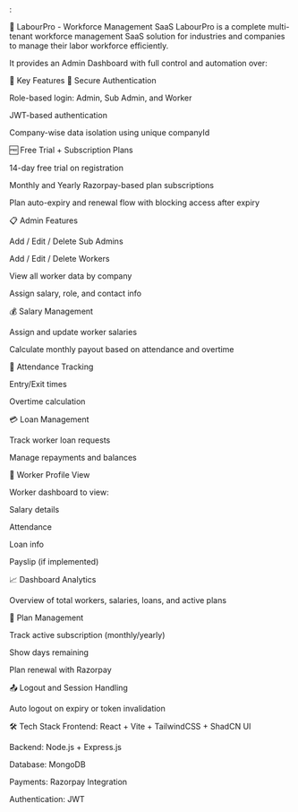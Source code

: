 :

💼 LabourPro - Workforce Management SaaS
LabourPro is a complete multi-tenant workforce management SaaS solution for industries and companies to manage their labor workforce efficiently.

It provides an Admin Dashboard with full control and automation over:

🚀 Key Features
🔐 Secure Authentication

Role-based login: Admin, Sub Admin, and Worker

JWT-based authentication

Company-wise data isolation using unique companyId

🆓 Free Trial + Subscription Plans

14-day free trial on registration

Monthly and Yearly Razorpay-based plan subscriptions

Plan auto-expiry and renewal flow with blocking access after expiry

📋 Admin Features

Add / Edit / Delete Sub Admins

Add / Edit / Delete Workers

View all worker data by company

Assign salary, role, and contact info

💰 Salary Management

Assign and update worker salaries

Calculate monthly payout based on attendance and overtime

📅 Attendance Tracking

Entry/Exit times

Overtime calculation

💳 Loan Management

Track worker loan requests

Manage repayments and balances

🧾 Worker Profile View

Worker dashboard to view:

Salary details

Attendance

Loan info

Payslip (if implemented)

📈 Dashboard Analytics

Overview of total workers, salaries, loans, and active plans

🔁 Plan Management

Track active subscription (monthly/yearly)

Show days remaining

Plan renewal with Razorpay

📤 Logout and Session Handling

Auto logout on expiry or token invalidation

🛠 Tech Stack
Frontend: React + Vite + TailwindCSS + ShadCN UI

Backend: Node.js + Express.js

Database: MongoDB

Payments: Razorpay Integration

Authentication: JWT

